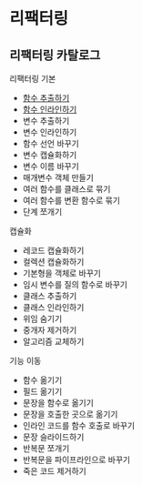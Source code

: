 # 리팩터링

## 리팩터링 카탈로그

리팩터링 기본

- [함수 추출하기](./catalogs/extract-function.md)
- [함수 인라인하기](./catalogs/inline-function.md)
- 변수 추출하기
- 변수 인라인하기
- 함수 선언 바꾸기
- 변수 캡슐화하기
- 변수 이름 바꾸기
- 매개변수 객체 만들기
- 여러 함수를 클래스로 묶기
- 여러 함수를 변환 함수로 묶기
- 단계 쪼개기

캡슐화

- 레코드 캡슐화하기
- 컬렉션 캡슐화하기
- 기본형을 객체로 바꾸기
- 임시 변수를 질의 함수로 바꾸기
- 클래스 추출하기
- 클래스 인라인하기
- 위임 숨기기
- 중개자 제거하기
- 알고리즘 교체하기

기능 이동

- 함수 옮기기
- 필드 옮기기
- 문장을 함수로 옮기기
- 문장을 호출한 곳으로 옮기기
- 인라인 코드를 함수 호출로 바꾸기
- 문장 슬라이드하기
- 반복문 쪼개기
- 반복문을 파이프라인으로 바꾸기
- 죽은 코드 제거하기
